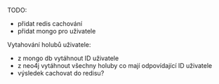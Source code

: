 TODO:
- přidat redis cachování
- přidat mongo pro uživatele

Vytahování holubů uživatele:
- z mongo db vytáhnout ID uživatele
- z neo4j vytáhnout všechny holuby co mají odpovídající ID uživatele
- výsledek cachovat do redisu?
